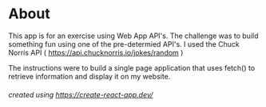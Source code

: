 # About

This app is for an exercise using Web App API's.
The challenge was to build something fun using one of the pre-determied API's.
I used the Chuck Norris API ( https://api.chucknorris.io/jokes/random )

The instructions were to build a single page application that uses
fetch() to retrieve information and display it on my website.

###### created using https://create-react-app.dev/

